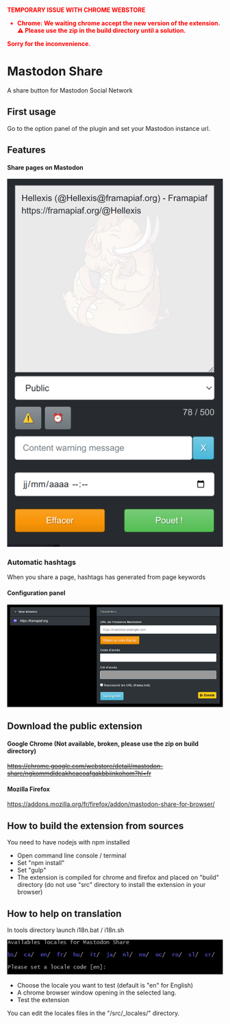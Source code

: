 <strong style="color:red">TEMPORARY ISSUE WITH CHROME WEBSTORE
- Chrome: We waiting chrome accept the new version of the extension.
⚠️ Please use the zip in the build directory until a solution.

Sorry for the inconvenience.
</strong>

# Mastodon Share
A share button for Mastodon Social Network

## First usage
Go to the option panel of the plugin and set your Mastodon instance url.

## Features

#### Share pages on Mastodon
![Share pages](screenshots/share-pages.png)

### Automatic hashtags
When you share a page, hashtags has generated from page keywords

#### Configuration panel
![Configuration panel](screenshots/settings.png)


## Download the public extension

#### Google Chrome (Not available, broken, please use the zip on build directory)
<strike>https://chrome.google.com/webstore/detail/mastodon-share/ngkommdldcakheaeoafgakbbiinkohom?hl=fr</strike>

#### Mozilla Firefox
https://addons.mozilla.org/fr/firefox/addon/mastodon-share-for-browser/


## How to build the extension from sources
You need to have nodejs with npm installed
- Open command line console / terminal
- Set "npm install"
- Set "gulp"
- The extension is compiled for chrome and firefox and placed on "build" directory (do not use "src" directory to install the extension in your browser)

## How to help on translation

In tools directory launch i18n.bat / i18n.sh
  
![i18n tool](screenshots/terminal-i18n.jpg)
  
- Choose the locale you want to test (default is "en" for English)
- A chrome browser window opening in the selected lang.
- Test the extension
  
 You can edit the locales files in the "/src/_locales/" directory.
 






